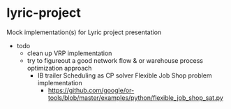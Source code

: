 # lyric-project
Mock implementation(s) for Lyric project presentation

* todo
    * clean up VRP implementation
    * try to figureout a good network flow & or warehouse process optimization approach
        * IB trailer Scheduling as CP solver Flexible Job Shop problem implementation
            * https://github.com/google/or-tools/blob/master/examples/python/flexible_job_shop_sat.py